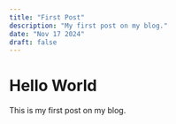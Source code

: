```yaml
---
title: "First Post"
description: "My first post on my blog."
date: "Nov 17 2024"
draft: false
---
```


# Hello World

This is my first post on my blog.